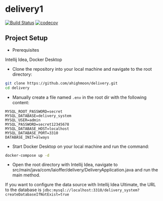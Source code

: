 # delivery1

[![Build Status](https://github.com/ahighmoon/delivery/actions/workflows/ci.yml/badge.svg)](https://github.com/ahighmoon/delivery/actions/workflows/ci.yml)
[![codecov](https://codecov.io/gh/ahighmoon/delivery/graph/badge.svg?token=0LAITG3F2C)](https://codecov.io/gh/ahighmoon/delivery)

## Project Setup

- Prerequisites

Intellij Idea, Docker Desktop

- Clone the repository into your local machine and navigate to the root directory:

```bash
git clone https://github.com/ahighmoon/delivery.git
cd delivery
```

- Manually create a file named `.env` in the root dir with the following content:

```
MYSQL_ROOT_PASSWORD=secret
MYSQL_DATABASE=delivery_system
MYSQL_USER=admin
MYSQL_PASSWORD=secret12345678
MYSQL_DATABASE_HOST=localhost
MYSQL_DATABASE_PORT=3310
DATABASE_INIT=always
```

- Start Docker Desktop on your local machine and run the command:

```bash
docker-compose up -d
```

- Open the root directory with Intellij Idea, navigate to src/main/java/com/laioffer/delivery/DeliveryApplication.java and run the main method. 

If you want to configure the data source with Intellij Idea Ultimate, the URL to the database is `jdbc:mysql://localhost:3310/delivery_system?createDatabaseIfNotExist=true`
